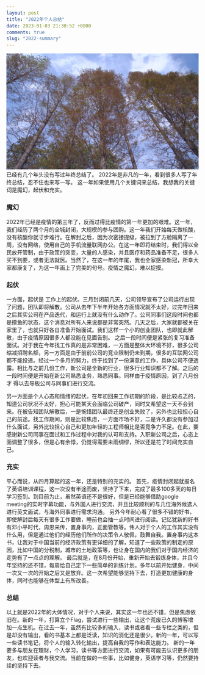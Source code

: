 ```yaml
---
layout: post
title: "2022年个人总结"
date: 2023-01-03 21:30:52 +0800
comments: true
slug: "2022-summary"
---
```


![向上生长 图: 明明](/images/photo/dianshanlake.jpg)
已经有几个年头没有写过年终总结了。 2022年是非凡的一年，看到很多人写了年终总结，忍不住也来写一写。
这一年如果使用几个关键词来总结，我想我的关键词是魔幻，起伏和充实。
<!--more-->

### 魔幻
2022年已经是疫情的第三年了，反而过得比疫情的第一年更加的艰难。这一年，我们经历了两个月的全城封闭，大规模的参与团购。这一年我们开始每天做核酸，没有核酸你就寸步难行。在解封之后，因为次密接提级，被拉到了方舱隔离了一周，没有网络，使用自己的手机流量联网办公。在这一年即将结束时，我们得以全民放开管制，由于政策的突变，大量的人感染，并且医疗和药品准备不足，很多人买不到要，或者无法就医。当然了，在这一年的年尾，我也全家感染新冠，所幸大家都康复了，为这一年画上了完美的句号。疫情之魔幻，难以捉摸。

### 起伏
一方面，起伏是 工作上的起伏。三月封闭前几天，公司领导宣布了公司运行出现了问题，团队即将解散。公司从去年下半年开始各方面情况就不太好，过完年回来之后其实公司在产品迭代，和运行上就没有什么动作了。公司同事们这段时间也都是摸鱼的状态，这个消息对所有人来说都是非常突然。几天之后，大家就都被关在家里了，也就只好各自准备开始面试。我们这样一个小的创业团队，也即就此解散，由于疫情原因很多人都没能在见面告别。
之后一段时间便是紧张的复习准备面试。对于我在今年找工作真的是非常困难，一方面是整体大环境不好，很多公司缩减招聘名额，另一方面是由于前前公司的竞业限制仍未到期，很多的互联网公司都不能投递。经过一个多月的努力，终于找到了一份满意的工作，具体公司不便透露。相比与之前几份工作，新公司是全新的行业，很多行业知识都不了解。之后的一段时间便是开始在新公司熟悉业务，熟悉同事。同样由于疫情原因，到了八月份才 得以去导板公司与同事们进行交流。

另一方面是个人心态和情绪的起伏。在年初回来工作初期的阶段，是比较忐忑的，知道公司状况不太好，担心可能某天会面临公司破产，同时又希望这一天不会到来。在被告知团队解散后，一是惋惜团队最终还是创业失败了，另外也比较担心自己的前途。找工作期间，则是比较焦虑，一方面市场不好，二是许久都没有参加过什么面试，另外比较担心自己和更加年轻的工程师相比是否竞争力不足。在此，要感谢新公司同事在面试和工作过程中对我的认可和支持。入职新公司之后，心态上面调整了很多，但是心有余悸，仍觉得需要未雨绸缪，所以还是花了时间充实自己。

### 充实
平心而说，从四月算起的这一年，还是特别的充实的。
首先，疫情封闭起就报名了英语培训课程，这一次没有半途而废，坚持了下来，完成了最多100多天的每日学习签到。到目前为止，虽然英语还不是很好，但是已经能够借助google meeting的实时字幕功能，与外国人进行交流，并且比较顺利的与几位海外候选人进行英文面试，与海外同事进行需求沟通。
另外今年耐心看了很多不错的好书，即使解封后每天有很多工作要做，睡前也会抽一点时间进行阅读。记忆犹新的好书有邓小平时代，周恩来传，置身事内，正面管教等。伟人对于个人的工作其实没有什么用，但是通过他们的经历他们所作的决策令人敬佩，鼓舞自我。置身事内这本书，让我对于中国当前的经济政策有更详细的了解，知道了一些政策的制定的原因，比如中国的分税制，城市的土地政策等，也让身在国内的我们对于国内经济的走势有了一点点的理解。
最后就是，在8月份开始，重新开始去锻炼身体，并且今年坚持的还不错，每周给自己定下一些简单的训练计划。多年以前开始健身，中间一次又一次的开始之后又是放弃。这一次希望能够坚持下去，打造更加健康的身体，同时也能够在体型上有所改善。

### 总结
以上就是2022年的大体情况，对于个人来说，其实这一年也还不错，但是焦虑依旧在。新的一年，打算立个Flag，尝试进行一些输出，让这个荒废已久的博客增加一点生机。在过去一年，虽然有比较多的输入，读书或者看一些专栏之类的，但是却没有输出，看的书基本上都是泛读，知识的消化还是很少。新的一年，可以写一些读书笔记，将个人的输入转化输出，提高自我的写作和表达能力。
新的一年要多与朋友在理财，个人学习，读书等方面进行交流，如果有可能去认识更多的朋友，也欢迎读者与我交流。当前在做的一些事，比如健身，英语学习等，仍然要持续的坚持下去。
